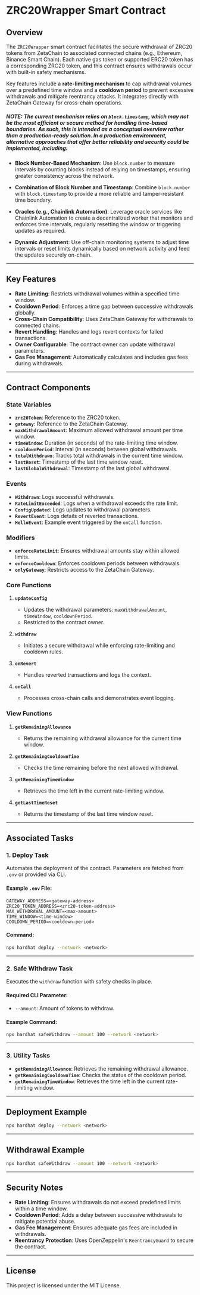 # ZRC20Wrapper Smart Contract

## Overview

The `ZRC20Wrapper` smart contract facilitates the secure withdrawal of ZRC20 tokens from ZetaChain to associated connected chains (e.g., Ethereum, Binance Smart Chain). Each native gas token or supported ERC20 token has a corresponding ZRC20 token, and this contract ensures withdrawals occur with built-in safety mechanisms.

Key features include a **rate-limiting mechanism** to cap withdrawal volumes over a predefined time window and a **cooldown period** to prevent excessive withdrawals and mitigate reentrancy attacks. It integrates directly with ZetaChain Gateway for cross-chain operations.

##### NOTE: The current mechanism relies on `block.timestamp`, which may not be the most efficient or secure method for handling time-based boundaries. As such, this is intended as a conceptual overview rather than a production-ready solution. In a production environment, alternative approaches that offer better reliability and security could be implemented, including:

- **Block Number-Based Mechanism**: Use `block.number` to measure intervals by counting blocks instead of relying on timestamps, ensuring greater consistency across the network.

- **Combination of Block Number and Timestamp**: Combine `block.number` with `block.timestamp` to provide a more reliable and tamper-resistant time boundary.

- **Oracles (e.g., Chainlink Automation)**: Leverage oracle services like Chainlink Automation to create a decentralized worker that monitors and enforces time intervals, regularly resetting the window or triggering updates as required.

- **Dynamic Adjustment**: Use off-chain monitoring systems to adjust time intervals or reset limits dynamically based on network activity and feed the updates securely on-chain.

---

## Key Features

- **Rate Limiting**: Restricts withdrawal volumes within a specified time window.
- **Cooldown Period**: Enforces a time gap between successive withdrawals globally.
- **Cross-Chain Compatibility**: Uses ZetaChain Gateway for withdrawals to connected chains.
- **Revert Handling**: Handles and logs revert contexts for failed transactions.
- **Owner Configurable**: The contract owner can update withdrawal parameters.
- **Gas Fee Management**: Automatically calculates and includes gas fees during withdrawals.

---

## Contract Components

### State Variables

- **`zrc20Token`**: Reference to the ZRC20 token.
- **`gateway`**: Reference to the ZetaChain Gateway.
- **`maxWithdrawalAmount`**: Maximum allowed withdrawal amount per time window.
- **`timeWindow`**: Duration (in seconds) of the rate-limiting time window.
- **`cooldownPeriod`**: Interval (in seconds) between global withdrawals.
- **`totalWithdrawn`**: Tracks total withdrawals in the current time window.
- **`lastReset`**: Timestamp of the last time window reset.
- **`lastGlobalWithdrawal`**: Timestamp of the last global withdrawal.

### Events

- **`Withdrawn`**: Logs successful withdrawals.
- **`RateLimitExceeded`**: Logs when a withdrawal exceeds the rate limit.
- **`ConfigUpdated`**: Logs updates to withdrawal parameters.
- **`RevertEvent`**: Logs details of reverted transactions.
- **`HelloEvent`**: Example event triggered by the `onCall` function.

### Modifiers

- **`enforceRateLimit`**: Ensures withdrawal amounts stay within allowed limits.
- **`enforceCooldown`**: Enforces cooldown periods between withdrawals.
- **`onlyGateway`**: Restricts access to the ZetaChain Gateway.

### Core Functions

1. **`updateConfig`**

   - Updates the withdrawal parameters: `maxWithdrawalAmount`, `timeWindow`, `cooldownPeriod`.
   - Restricted to the contract owner.

2. **`withdraw`**

   - Initiates a secure withdrawal while enforcing rate-limiting and cooldown rules.

3. **`onRevert`**

   - Handles reverted transactions and logs the context.

4. **`onCall`**

   - Processes cross-chain calls and demonstrates event logging.

### View Functions

1. **`getRemainingAllowance`**

   - Returns the remaining withdrawal allowance for the current time window.

2. **`getRemainingCooldownTime`**

   - Checks the time remaining before the next allowed withdrawal.

3. **`getRemainingTimeWindow`**

   - Retrieves the time left in the current rate-limiting window.

4. **`getLastTimeReset`**

   - Returns the timestamp of the last time window reset.

---

## Associated Tasks

### 1. Deploy Task

Automates the deployment of the contract. Parameters are fetched from `.env` or provided via CLI.

#### Example `.env` File:

```env
GATEWAY_ADDRESS=<gateway-address>
ZRC20_TOKEN_ADDRESS=<zrc20-token-address>
MAX_WITHDRAWAL_AMOUNT=<max-amount>
TIME_WINDOW=<time-window>
COOLDOWN_PERIOD=<cooldown-period>
```

#### Command:

```bash
npx hardhat deploy --network <network>
```

---

### 2. Safe Withdraw Task

Executes the `withdraw` function with safety checks in place.

#### Required CLI Parameter:

- `--amount`: Amount of tokens to withdraw.

#### Example Command:

```bash
npx hardhat safeWithdraw --amount 100 --network <network>
```

---

### 3. Utility Tasks

- **`getRemainingAllowance`**: Retrieves the remaining withdrawal allowance.
- **`getRemainingCooldownTime`**: Checks the status of the cooldown period.
- **`getRemainingTimeWindow`**: Retrieves the time left in the current rate-limiting window.

---

## Deployment Example

```bash
npx hardhat deploy --network <network>
```

---

## Withdrawal Example

```bash
npx hardhat safeWithdraw --amount 100 --network <network>
```

---

## Security Notes

- **Rate Limiting**: Ensures withdrawals do not exceed predefined limits within a time window.
- **Cooldown Period**: Adds a delay between successive withdrawals to mitigate potential abuse.
- **Gas Fee Management**: Ensures adequate gas fees are included in withdrawals.
- **Reentrancy Protection**: Uses OpenZeppelin's `ReentrancyGuard` to secure the contract.

---

## License

This project is licensed under the MIT License.
